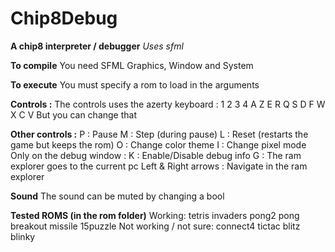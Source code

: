 # Chip8Debug
__A chip8 interpreter / debugger__
*Uses sfml*

**To compile**
You need SFML Graphics, Window and System

**To execute**
You must specify a rom to load in the arguments

**Controls :**
The controls uses the azerty keyboard :
1 2 3 4
A Z E R
Q S D F
W X C V
But you can change that

**Other controls :**
P : Pause
M : Step (during pause)
L : Reset (restarts the game but keeps the rom)
O : Change color theme
I : Change pixel mode
Only on the debug window :
K : Enable/Disable debug info
G : The ram explorer goes to the current pc
Left & Right arrows : Navigate in the ram explorer

**Sound**
The sound can be muted by changing a bool

**Tested ROMS (in the rom folder)**
Working:
tetris
invaders
pong2
pong
breakout
missile
15puzzle
Not working / not sure:
connect4
tictac
blitz
blinky

